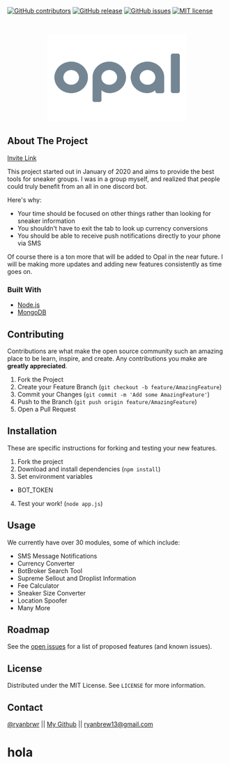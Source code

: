 [![GitHub contributors](https://img.shields.io/github/contributors/Naereen/StrapDown.js.svg)]("1")
[![GitHub release](https://img.shields.io/github/release/Naereen/StrapDown.js.svg)]("v1.0.1")
[![GitHub issues](https://img.shields.io/github/issues/Naereen/StrapDown.js.svg)](https://GitHub.com/RyanBrew/opal/issues/)
[![MIT license](https://img.shields.io/badge/License-MIT-blue.svg)](https://lbesson.mit-license.org/)



<!-- PROJECT LOGO -->
<br />
<p align="center">
  <a href="https://github.com/RyanBrew/opal">
    <img src="opal.png" alt="Logo" width="320" height="200">
  </a>
</p>



<!-- ABOUT THE PROJECT -->
## About The Project
[Invite Link](https://discord.com/api/oauth2/authorize?client_id=711827507241943040&permissions=8&scope=bot)

This project started out in January of 2020 and aims to provide the best tools for sneaker groups. I was in a group myself, and realized that people could truly benefit from an all in one discord bot.  

Here's why:
* Your time should be focused on other things rather than looking for sneaker information
* You shouldn't have to exit the tab to look up currency conversions
* You should be able to receive push notifications directly to your phone via SMS

Of course there is a ton more that will be added to Opal in the near future. I will be making more updates and adding new features consistently as time goes on.

### Built With

* [Node.js](https://nodejs.org)
* [MongoDB](https://www.mongodb.com)


<!-- CONTRIBUTING -->
## Contributing

Contributions are what make the open source community such an amazing place to be learn, inspire, and create. Any contributions you make are **greatly appreciated**.

1. Fork the Project
2. Create your Feature Branch (`git checkout -b feature/AmazingFeature`)
3. Commit your Changes (`git commit -m 'Add some AmazingFeature'`)
4. Push to the Branch (`git push origin feature/AmazingFeature`)
5. Open a Pull Request

## Installation

These are specific instructions for forking and testing your new features.

1. Fork the project
2. Download and install dependencies (`npm install`)
3. Set environment variables
  - BOT_TOKEN
4. Test your work! (`node app.js`)


<!-- USAGE EXAMPLES -->
## Usage

We currently have over 30 modules, some of which include:

* SMS Message Notifications
* Currency Converter
* BotBroker Search Tool
* Supreme Sellout and Droplist Information
* Fee Calculator
* Sneaker Size Converter
* Location Spoofer
* Many More

<!-- ROADMAP -->
## Roadmap

See the [open issues](https://github.com/RyanBrew/opal/issues) for a list of proposed features (and known issues).

<!-- LICENSE -->
## License
Distributed under the MIT License. See `LICENSE` for more information.

<!-- CONTACT -->
## Contact
[@ryanbrwr](https://twitter.com/ryanbrwr) ||
[My Github](https://github.com/RyanBrew/) || 
ryanbrew13@gmail.com
# hola
